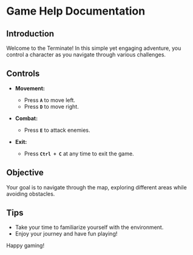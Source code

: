 # Game Help Documentation

## Introduction
Welcome to the Terminate! In this simple yet engaging adventure, you control a character as you navigate through various challenges.

## Controls

- **Movement:**
  - Press **`A`** to move left.
  - Press **`D`** to move right.

- **Combat:**
  - Press **`E`** to attack enemies.

- **Exit:**
  - Press **`Ctrl + C`** at any time to exit the game.

## Objective
Your goal is to navigate through the map, exploring different areas while avoiding obstacles. 

## Tips
- Take your time to familiarize yourself with the environment.
- Enjoy your journey and have fun playing!

Happy gaming!
